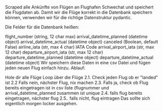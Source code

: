 Scraped alle Ankünfte von Flügen an Flughafen Schwechat und speichert die Flugdaten ab.
Damit wir die Flüge korrekt in die Datenbank speichern können, verwenden wir für die richtige Datenstruktur pydantic.

Die Felder für die Datenbank heißen:

flight_number (string, 12 char max)
arrival_datetime_planned (datetime object)
arrival_datetime_actual (datetime object)
canceled (Boolean, default False)
airline_iata (str, max 4 char) IATA Code
arrival_airport_iata (str, max 12 char)
departure_airport_iata (str, max 12 char)
departure_datetime_planned (datetime object)
departure_datetime_actual (datetime object)
Wir speichern diese Daten in eine csv Datei und fügen jeden neuen Flug einfach hinzu.
Ablauf:

Hole dir alle Flüge
Loop über die Flüge
2.1. Check jeden Flug ob er "landed" ist
2.2 Falls nein, nächster Flug, nix machen
2.3. Falls ja, check ob Flug bereits eingetragen ist in csv liste (flugnummer und arrival_datetime_planned zusammen ist unique
2.4. falls flug bereits eingetragen, nächster flug
2.5.. falls nicht, flug eintragen
Das sollte sich eigentlich morgen locker ausgehen.
